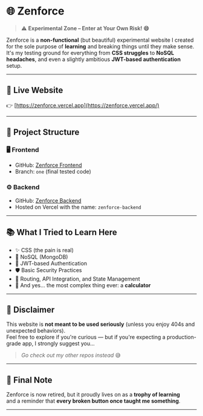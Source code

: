 # 🌐 Zenforce

> ⚠️ **Experimental Zone – Enter at Your Own Risk! 😄**

Zenforce is a **non-functional** (but beautiful) experimental website I created for the sole purpose of **learning** and breaking things until they make sense. It's my testing ground for everything from **CSS struggles** to **NoSQL headaches**, and even a slightly ambitious **JWT-based authentication** setup.

---

## 🚀 Live Website

👉 [https://zenforce.vercel.app](https://zenforce.vercel.app/)

---

## 🧱 Project Structure

### 🖥️ Frontend

- GitHub: [Zenforce Frontend](https://github.com/Dipukumar1997/calcx1)
- Branch: `one` (final tested code)

### ⚙️ Backend

- GitHub: [Zenforce Backend](https://github.com/Dipukumar1997/calcx1/tree/master/backend)
- Hosted on Vercel with the name: `zenforce-backend`

---

## 📚 What I Tried to Learn Here

- ✨ CSS (the pain is real)
- 🧩 NoSQL (MongoDB)
- 🔐 JWT-based Authentication
- 🛡️ Basic Security Practices
- 🧠 Routing, API Integration, and State Management
- 🧮 And yes... the most complex thing ever: a **calculator**

---

## 🧪 Disclaimer

This website is **not meant to be used seriously** (unless you enjoy 404s and unexpected behaviors).  
Feel free to explore if you're curious — but if you're expecting a production-grade app, I strongly suggest you...

> _Go check out my other repos instead_ 😅

---

## 🏁 Final Note

Zenforce is now retired, but it proudly lives on as a **trophy of learning**  
and a reminder that **every broken button once taught me something**.

---
